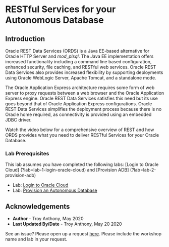 # RESTful Services for your Autonomous Database

## Introduction
Oracle REST Data Services (ORDS) is a Java EE-based alternative for Oracle HTTP Server and *mod_plsql*. The Java EE implementation offers increased functionality including a command line based configuration, enhanced security, file caching, and RESTful web services. Oracle REST Data Services also provides increased flexibility by supporting deployments using Oracle WebLogic Server, Apache Tomcat, and a standalone mode.

The Oracle Application Express architecture requires some form of web server to proxy requests between a web browser and the Oracle Application Express engine. Oracle REST Data Services satisfies this need but its use goes beyond that of Oracle Application Express configurations. Oracle REST Data Services simplifies the deployment process because there is no Oracle home required, as connectivity is provided using an embedded JDBC driver.


Watch the video below for a comprehensive overview of REST and how ORDS provides what you need to deliver RESTful Services for your Oracle Database.

[](https://youtu.be/rvxTbTuUm5k)

### Lab Prerequisites
This lab assumes you have completed the following labs:
[Login to Oracle Cloud] (?lab=lab-1-login-oracle-cloud) and [Provision ADB] (?lab=lab-2-provision-adb)
* Lab: [Login to Oracle Cloud](https://oracle.github.io/learning-library/data-management-library/autonomous-database/shared/workshops/livelabs-overview/?lab=lab-1-login-oracle-cloud)
* Lab: [Provision an Autonomous Database](https://oracle.github.io/learning-library/data-management-library/autonomous-database/shared/workshops/livelabs-overview/?lab=lab-2-provision-adb)

## Acknowledgements

 - **Author** - Troy Anthony, May 2020
 - **Last Updated By/Date** - Troy Anthony, May 20 2020

 See an issue?  Please open up a request [here](https://github.com/oracle/learning-library/issues).   Please include the workshop name and lab in your request.
